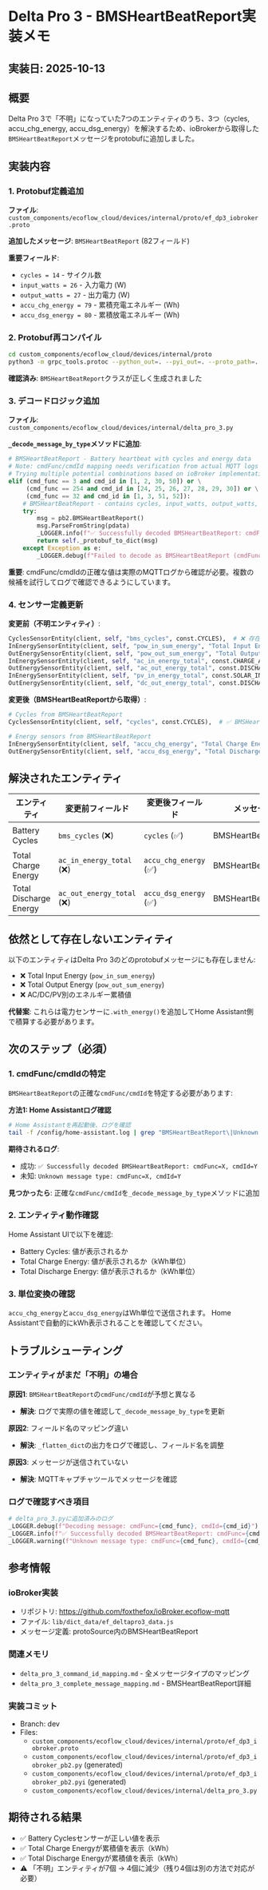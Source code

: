# Delta Pro 3 - BMSHeartBeatReport実装メモ

## 実装日: 2025-10-13

## 概要

Delta Pro 3で「不明」になっていた7つのエンティティのうち、3つ（cycles, accu_chg_energy, accu_dsg_energy）を解決するため、ioBrokerから取得した`BMSHeartBeatReport`メッセージをprotobufに追加しました。

## 実装内容

### 1. Protobuf定義追加

**ファイル**: `custom_components/ecoflow_cloud/devices/internal/proto/ef_dp3_iobroker.proto`

**追加したメッセージ**: `BMSHeartBeatReport` (82フィールド)

**重要フィールド**:
- `cycles = 14` - サイクル数
- `input_watts = 26` - 入力電力 (W)
- `output_watts = 27` - 出力電力 (W)
- `accu_chg_energy = 79` - 累積充電エネルギー (Wh)
- `accu_dsg_energy = 80` - 累積放電エネルギー (Wh)

### 2. Protobuf再コンパイル

```bash
cd custom_components/ecoflow_cloud/devices/internal/proto
python3 -m grpc_tools.protoc --python_out=. --pyi_out=. --proto_path=. ef_dp3_iobroker.proto
```

**確認済み**: `BMSHeartBeatReport`クラスが正しく生成されました

### 3. デコードロジック追加

**ファイル**: `custom_components/ecoflow_cloud/devices/internal/delta_pro_3.py`

**`_decode_message_by_type`メソッドに追加**:

```python
# BMSHeartBeatReport - Battery heartbeat with cycles and energy data
# Note: cmdFunc/cmdId mapping needs verification from actual MQTT logs
# Trying multiple potential combinations based on ioBroker implementation
elif (cmd_func == 3 and cmd_id in [1, 2, 30, 50]) or \
     (cmd_func == 254 and cmd_id in [24, 25, 26, 27, 28, 29, 30]) or \
     (cmd_func == 32 and cmd_id in [1, 3, 51, 52]):
    # BMSHeartBeatReport - contains cycles, input_watts, output_watts, accu_chg_energy, accu_dsg_energy
    try:
        msg = pb2.BMSHeartBeatReport()
        msg.ParseFromString(pdata)
        _LOGGER.info(f"✅ Successfully decoded BMSHeartBeatReport: cmdFunc={cmd_func}, cmdId={cmd_id}")
        return self._protobuf_to_dict(msg)
    except Exception as e:
        _LOGGER.debug(f"Failed to decode as BMSHeartBeatReport (cmdFunc={cmd_func}, cmdId={cmd_id}): {e}")
```

**重要**: cmdFunc/cmdIdの正確な値は実際のMQTTログから確認が必要。複数の候補を試行してログで確認できるようにしています。

### 4. センサー定義更新

**変更前（不明エンティティ）**:
```python
CyclesSensorEntity(client, self, "bms_cycles", const.CYCLES),  # ❌ 存在しない
InEnergySensorEntity(client, self, "pow_in_sum_energy", "Total Input Energy"),  # ❌
OutEnergySensorEntity(client, self, "pow_out_sum_energy", "Total Output Energy"),  # ❌
InEnergySensorEntity(client, self, "ac_in_energy_total", const.CHARGE_AC_ENERGY),  # ❌
OutEnergySensorEntity(client, self, "ac_out_energy_total", const.DISCHARGE_AC_ENERGY),  # ❌
InEnergySensorEntity(client, self, "pv_in_energy_total", const.SOLAR_IN_ENERGY),  # ❌
OutEnergySensorEntity(client, self, "dc_out_energy_total", const.DISCHARGE_DC_ENERGY),  # ❌
```

**変更後（BMSHeartBeatReportから取得）**:
```python
# Cycles from BMSHeartBeatReport
CyclesSensorEntity(client, self, "cycles", const.CYCLES),  # ✅ BMSHeartBeatReport

# Energy sensors from BMSHeartBeatReport
InEnergySensorEntity(client, self, "accu_chg_energy", "Total Charge Energy"),  # ✅
OutEnergySensorEntity(client, self, "accu_dsg_energy", "Total Discharge Energy"),  # ✅
```

## 解決されたエンティティ

| エンティティ | 変更前フィールド | 変更後フィールド | メッセージ | 状態 |
|---|---|---|---|---|
| Battery Cycles | `bms_cycles` (❌) | `cycles` (✅) | BMSHeartBeatReport | 解決 |
| Total Charge Energy | `ac_in_energy_total` (❌) | `accu_chg_energy` (✅) | BMSHeartBeatReport | 解決 |
| Total Discharge Energy | `ac_out_energy_total` (❌) | `accu_dsg_energy` (✅) | BMSHeartBeatReport | 解決 |

## 依然として存在しないエンティティ

以下のエンティティはDelta Pro 3のどのprotobufメッセージにも存在しません:
- ❌ Total Input Energy (`pow_in_sum_energy`)
- ❌ Total Output Energy (`pow_out_sum_energy`)
- ❌ AC/DC/PV別のエネルギー累積値

**代替案**: これらは電力センサーに`.with_energy()`を追加してHome Assistant側で積算する必要があります。

## 次のステップ（必須）

### 1. cmdFunc/cmdIdの特定

`BMSHeartBeatReport`の正確な`cmdFunc/cmdId`を特定する必要があります:

**方法1: Home Assistantログ確認**
```bash
# Home Assistantを再起動後、ログを確認
tail -f /config/home-assistant.log | grep "BMSHeartBeatReport\|Unknown message type"
```

**期待されるログ**:
- 成功: `✅ Successfully decoded BMSHeartBeatReport: cmdFunc=X, cmdId=Y`
- 未知: `Unknown message type: cmdFunc=X, cmdId=Y`

**見つかったら**: 正確な`cmdFunc/cmdId`を`_decode_message_by_type`メソッドに追加

### 2. エンティティ動作確認

Home Assistant UIで以下を確認:
- Battery Cycles: 値が表示されるか
- Total Charge Energy: 値が表示されるか（kWh単位）
- Total Discharge Energy: 値が表示されるか（kWh単位）

### 3. 単位変換の確認

`accu_chg_energy`と`accu_dsg_energy`はWh単位で送信されます。
Home Assistantで自動的にkWh表示されることを確認してください。

## トラブルシューティング

### エンティティがまだ「不明」の場合

**原因1**: `BMSHeartBeatReport`の`cmdFunc/cmdId`が予想と異なる
- **解決**: ログで実際の値を確認して`_decode_message_by_type`を更新

**原因2**: フィールド名のマッピング違い
- **解決**: `_flatten_dict`の出力をログで確認し、フィールド名を調整

**原因3**: メッセージが送信されていない
- **解決**: MQTTキャプチャツールでメッセージを確認

### ログで確認すべき項目

```python
# delta_pro_3.pyに追加済みのログ
_LOGGER.debug(f"Decoding message: cmdFunc={cmd_func}, cmdId={cmd_id}")
_LOGGER.info(f"✅ Successfully decoded BMSHeartBeatReport: cmdFunc={cmd_func}, cmdId={cmd_id}")
_LOGGER.warning(f"Unknown message type: cmdFunc={cmd_func}, cmdId={cmd_id}")
```

## 参考情報

### ioBroker実装
- リポジトリ: https://github.com/foxthefox/ioBroker.ecoflow-mqtt
- ファイル: `lib/dict_data/ef_deltapro3_data.js`
- メッセージ定義: protoSource内のBMSHeartBeatReport

### 関連メモリ
- `delta_pro_3_command_id_mapping.md` - 全メッセージタイプのマッピング
- `delta_pro_3_complete_message_mapping.md` - BMSHeartBeatReport詳細

### 実装コミット
- Branch: dev
- Files:
  - `custom_components/ecoflow_cloud/devices/internal/proto/ef_dp3_iobroker.proto`
  - `custom_components/ecoflow_cloud/devices/internal/proto/ef_dp3_iobroker_pb2.py` (generated)
  - `custom_components/ecoflow_cloud/devices/internal/proto/ef_dp3_iobroker_pb2.pyi` (generated)
  - `custom_components/ecoflow_cloud/devices/internal/delta_pro_3.py`

## 期待される結果

- ✅ Battery Cyclesセンサーが正しい値を表示
- ✅ Total Charge Energyが累積値を表示（kWh）
- ✅ Total Discharge Energyが累積値を表示（kWh）
- ⚠️ 「不明」エンティティが7個 → 4個に減少（残り4個は別の方法で対応が必要）